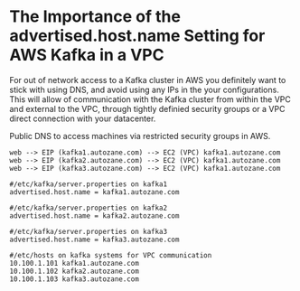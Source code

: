 # The Importance of the advertised.host.name Setting for AWS Kafka in a VPC 

For out of network access to a Kafka cluster in AWS you definitely want to stick with using DNS,
and avoid using any IPs in the your configurations.  This will allow of communication with the Kafka
cluster from within the VPC and external to the VPC, through tightly definied security groups or a 
VPC direct connection with your datacenter.

Public DNS to access machines via restricted security groups in AWS.

```
web --> EIP (kafka1.autozane.com) --> EC2 (VPC) kafka1.autozane.com
web --> EIP (kafka2.autozane.com) --> EC2 (VPC) kafka1.autozane.com
web --> EIP (kafka3.autozane.com) --> EC2 (VPC) kafka1.autozane.com
```

```
#/etc/kafka/server.properties on kafka1
advertised.host.name = kafka1.autozane.com
```

```
#/etc/kafka/server.properties on kafka2
advertised.host.name = kafka2.autozane.com
```

```
#/etc/kafka/server.properties on kafka3
advertised.host.name = kafka3.autozane.com
```

```
#/etc/hosts on kafka systems for VPC communication
10.100.1.101 kafka1.autozane.com
10.100.1.102 kafka2.autozane.com
10.100.1.103 kafka3.autozane.com
```
